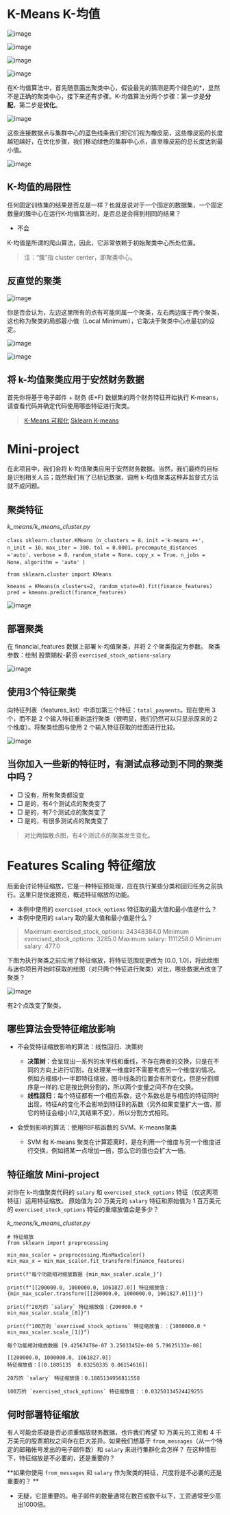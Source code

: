 # K-Means K-均值

![image](https://raw.githubusercontent.com/hufe09/GitNote-Images/master/Picee/image.j7ya4b7y4o8.png)

![image](https://raw.githubusercontent.com/hufe09/GitNote-Images/master/Picee/image.rj4bmox1fy.png)

![image](https://raw.githubusercontent.com/hufe09/GitNote-Images/master/Picee/image.9u62xwtp78.png)

![image](https://raw.githubusercontent.com/hufe09/GitNote-Images/master/Picee/image.2cuvr8eabdq.png)

在K-均值算法中，首先随意画出聚类中心，假设最先的猜测是两个绿色的*，显然不是正确的聚类中心，接下来还有步骤。K-均值算法分两个步骤：第一步是**分配**，第二步是**优化**。

![image](https://raw.githubusercontent.com/hufe09/GitNote-Images/master/Picee/image.gezqh3miacd.png)

这些连接数据点与集群中心的蓝色线条我们把它们视为橡皮筋，这些橡皮筋的长度越短越好，在优化步骤，我们移动绿色的集群中心点，直至橡皮筋的总长度达到最小值。

![image](https://raw.githubusercontent.com/hufe09/GitNote-Images/master/Picee/image.cj5l2ckp7f.png)

## K-均值的局限性

任何固定训练集的结果是否总是一样？也就是说对于一个固定的数据集，一个固定数量的簇中心在运行K-均值算法时，是否总是会得到相同的结果？

- 不会

K-均值是所谓的爬山算法，因此，它非常依赖于初始聚类中心所处位置。

>注：“簇”指 cluster center，即聚类中心。

## 反直觉的聚类

![image](https://raw.githubusercontent.com/hufe09/GitNote-Images/master/Picee/image.j1g584r6e9a.png)

你是否会认为，左边这里所有的点有可能同属一个聚类，左右两边属于两个聚类，这也称为聚类的局部最小值（Local Minimum），它取决于聚类中心点最初的设定。

![image](https://raw.githubusercontent.com/hufe09/GitNote-Images/master/Picee/image.dgdvt3nn3fb.png)

![image](https://raw.githubusercontent.com/hufe09/GitNote-Images/master/Picee/image.vqarkmvf40h.png)



## 将 k-均值聚类应用于安然财务数据

首先你将基于电子邮件 + 财务 (E+F) 数据集的两个财务特征开始执行 K-means，请查看代码并确定代码使用哪些特征进行聚类。

> [K-Means 可视化](<https://www.naftaliharris.com/blog/visualizing-k-means-clustering/>)
>[Sklearn K-means](<https://scikit-learn.org/stable/modules/generated/sklearn.cluster.KMeans.html>)

# Mini-project

在此项目中，我们会将 k-均值聚类应用于安然财务数据。当然，我们最终的目标是识别相关人员；既然我们有了已标记数据，调用 k-均值聚类这种非监督式方法就不成问题。

## 聚类特征

*k_means/k_means_cluster.py*

```
class sklearn.cluster.KMeans（n_clusters = 8，init ='k-means ++'，n_init = 10，max_iter = 300，tol = 0.0001，precompute_distances ='auto'，verbose = 0，random_state = None，copy_x = True，n_jobs = None，algorithm = 'auto' ）
```

```
from sklearn.cluster import KMeans

kmeans = KMeans(n_clusters=2, random_state=0).fit(finance_features)
pred = kmeans.predict(finance_features)
```
![image](https://raw.githubusercontent.com/hufe09/GitNote-Images/master/Picee/features_scatter.4xz9xnt4iy6.png)

## 部署聚类

在 financial_features 数据上部署 k-均值聚类，并将 2 个聚类指定为参数。
聚类参数：绘制 股票期权-薪资 `exercised_stock_options`-`salary`

![image](https://raw.githubusercontent.com/hufe09/GitNote-Images/master/Picee/clusters-2features.nsrftptj0jd.png)

## 使用3个特征聚类

向特征列表（features_list）中添加第三个特征：`total_payments`。现在使用 3 个，而不是 2 个输入特征重新运行聚类（很明显，我们仍然可以只显示原来的 2 个维度）。将聚类绘图与使用 2 个输入特征获取的绘图进行比较。

![image](https://raw.githubusercontent.com/hufe09/GitNote-Images/master/Picee/clusters-3features.o03upjw9lln.png)

## 当你加入一些新的特征时，有测试点移动到不同的聚类中吗？

- □ 没有，所有聚类都没变
- □ 是的，有4个测试点的聚类变了
- □ 是的，有7个测试点的聚类变了
- □ 是的，有很多测试点的聚类变了

> 对比两幅散点图，有4个测试点的聚类发生变化。

# Features Scaling 特征缩放 

后面会讨论特征缩放，它是一种特征预处理，应在执行某些分类和回归任务之前执行。这里只是快速预览，概述特征缩放的功能。

- 本例中使用的 `exercised_stock_options` 特征取的最大值和最小值是什么？
- 本例中使用的 `salary` 取的最大值和最小值是什么？

> Maximum exercised_stock_options:  34348384.0
> Minimum exercised_stock_options:  3285.0
> Maximum salary:  1111258.0
> Minimum salary:  477.0



下图为执行聚类之前应用了特征缩放，将特征范围现更改为 [0.0, 1.0]，将此绘图与迷你项目开始时获取的绘图（对只两个特征进行聚类）对比，哪些数据点改变了聚类？

![image](https://raw.githubusercontent.com/hufe09/GitNote-Images/master/Picee/image.qym8xbc0vap.png)

有2个点改变了聚类。



## 哪些算法会受特征缩放影响

- 不会受特征缩放影响的算法：线性回归、决策树
  - **决策树**：会呈现出一系列的水平线和垂线，不存在两者的交换，只是在不同的方向上进行切割，在处理某一维度时不需要考虑另一个维度的情况。例如方框缩小一半即特征缩放，图中线条的位置会有所变化，但是分割顺序是一样的.它是按比例分割的，所以两个变量之间不存在交换。
  - **线性回归**：每个特征都有一个相应系数，这个系数总是与相应的特征同时出现，特征A的变化不会影响到特征B的系数（另外如果变量扩大一倍，那它的特征会缩小1/2,其结果不变），所以分割方式相同。

- 会受到影响的算法：使用RBF核函数的 SVM、K-means聚类

  - SVM 和 K-means 聚类在计算距离时，是在利用一个维度与另一个维度进行交换，例如把某一点增加一倍，那么它的值也会扩大一倍。

    
## 特征缩放 Mini-project

对你在 k-均值聚类代码的 `salary` 和 `exercised_stock_options` 特征（仅这两项特征）运用特征缩放。 原始值为 20 万美元的 `salary` 特征和原始值为 1 百万美元的 `exercised_stock_options` 特征的重缩放值会是多少？ 

*k_means/k_means_cluster.py*

```
# 特征缩放
from sklearn import preprocessing

min_max_scaler = preprocessing.MinMaxScaler()
min_max_x = min_max_scaler.fit_transform(finance_features)

print(f"每个功能相对缩放数据 {min_max_scaler.scale_}")

print(f"[[200000.0, 1000000.0, 1061827.0]] 特征缩放值：{min_max_scaler.transform([[200000.0, 1000000.0, 1061827.0]])}")

print(f"20万的 `salary` 特征缩放值：{200000.0 * min_max_scaler.scale_[0]}")

print(f"100万的 `exercised_stock_options` 特征缩放值：：{1000000.0 * min_max_scaler.scale_[1]}")
```

```
每个功能相对缩放数据 [9.42567478e-07 3.25033452e-08 5.79625133e-08]

[[200000.0, 1000000.0, 1061827.0]] 
特征缩放值：[[0.1885135  0.03250335 0.06154616]]

20万的 `salary` 特征缩放值：0.1885134956811558

100万的 `exercised_stock_options` 特征缩放值：：0.03250334524429255
```

## 何时部署特征缩放

有人可能会质疑是否必须重缩放财务数据，也许我们希望 10 万美元的工资和 4 千万美元的股票期权之间存在巨大差异。如果我们想基于 `from_messages`（从一个特定的邮箱帐号发出的电子邮件数）和 `salary` 来进行集群化会怎样？ 在这种情形下，特征缩放是不必要的，还是重要的？

**如果你使用 `from_messages` 和 `salary` 作为聚类的特征，尺度将是不必要的还是重要的？ **

- 无疑，它是重要的。电子邮件的数量通常在数百或数千以下，工资通常至少高出1000倍。